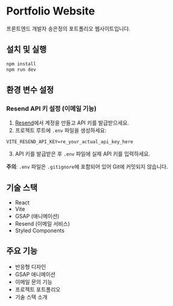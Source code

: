 # Portfolio Website

프론트엔드 개발자 송은정의 포트폴리오 웹사이트입니다.

## 설치 및 실행

```bash
npm install
npm run dev
```

## 환경 변수 설정

### Resend API 키 설정 (이메일 기능)

1. [Resend](https://resend.com)에서 계정을 만들고 API 키를 발급받으세요.
2. 프로젝트 루트에 `.env` 파일을 생성하세요:

```env
VITE_RESEND_API_KEY=re_your_actual_api_key_here
```

3. API 키를 발급받은 후 `.env` 파일에 실제 API 키를 입력하세요.

**주의**: `.env` 파일은 `.gitignore`에 포함되어 있어 Git에 커밋되지 않습니다.

## 기술 스택

- React
- Vite
- GSAP (애니메이션)
- Resend (이메일 서비스)
- Styled Components

## 주요 기능

- 반응형 디자인
- GSAP 애니메이션
- 이메일 문의 기능
- 프로젝트 포트폴리오
- 기술 스택 소개
